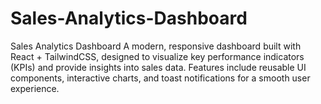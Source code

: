 # Sales-Analytics-Dashboard
Sales Analytics Dashboard  A modern, responsive dashboard built with React + TailwindCSS, designed to visualize key performance indicators (KPIs) and provide insights into sales data. Features include reusable UI components, interactive charts, and toast notifications for a smooth user experience.
